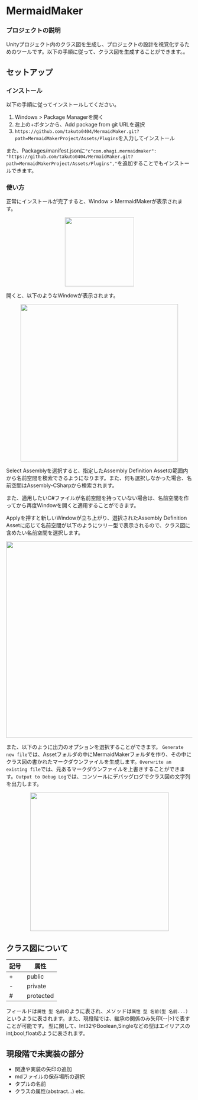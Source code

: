 # MermaidMaker

### プロジェクトの説明

Unityプロジェクト内のクラス図を生成し、プロジェクトの設計を視覚化するためのツールです。以下の手順に従って、クラス図を生成することができます。。

## セットアップ

### インストール

以下の手順に従ってインストールしてください。
1. Windows > Package Managerを開く
2. 左上の+ボタンから、Add package from git URLを選択
3. `https://github.com/takuto0404/MermaidMaker.git?path=MermaidMakerProject/Assets/Plugins`を入力してインストール

また、Packages/manifest.jsonに`"c"com.ohagi.mermaidmaker": "https://github.com/takuto0404/MermaidMaker.git?path=MermaidMakerProject/Assets/Plugins","`を追加することでもインストールできます。

### 使い方

正常にインストールが完了すると、Window > MermaidMakerが表示されます。

<p align="center">
  <img width="187" src="https://github.com/takuto0404/MermaidMaker/assets/103303559/62891ffd-5232-40b7-9b69-5250bc576a66">
</p>

開くと、以下のようなWindowが表示されます。

<p align="center">
  <img width="426" src="https://github.com/takuto0404/MermaidMaker/assets/103303559/f2367ba6-2c3a-47f3-a548-714cd9e34f25">
</p>

Select Assemblyを選択すると、指定したAssembly Definition Assetの範囲内から名前空間を検索できるようになります。また、何も選択しなかった場合、名前空間はAssembly-CSharpから検索されます。

また、適用したいC#ファイルが名前空間を持っていない場合は、名前空間を作ってから再度Windowを開くと適用することができます。

Applyを押すと新しいWindowが立ち上がり、選択されたAssembly Definition Assetに応じて名前空間が以下のようにツリー型で表示されるので、クラス図に含めたい名前空間を選択します。

<p align="center">
  <img width="532" src="https://github.com/takuto0404/MermaidMaker/assets/103303559/664c8309-a879-47e1-ae1a-c59584205ad2">
</p>

また、以下のように出力のオプションを選択することができます。 `Generate new file`では、Assetフォルダの中にMermaidMakerフォルダを作り、その中にクラス図の書かれたマークダウンファイルを生成します。`Overwrite an existing file`では、元あるマークダウンファイルを上書きすることができます。`Output to Debug Log`では、コンソールにデバッグログでクラス図の文字列を出力します。

<p align="center">
  <img width="375" src="https://github.com/takuto0404/MermaidMaker/assets/103303559/3f106f58-f863-4a8d-937d-32fd7eb29d92">
</p>

## クラス図について

| 記号 | 属性      | 
| ---- | --------- | 
| +    | public    | 
| -    | private   | 
| #    | protected | 

フィールドは`属性 型 名前`のように表され、メソッドは`属性 型 名前(型 名前...)`というように表されます。また、現段階では、継承の関係のみ矢印(--|>)で表すことが可能です。
型に関して、Int32やBoolean,Singleなどの型はエイリアスのint,bool,floatのように表されます。

## 現段階で未実装の部分
* 関連や実装の矢印の追加
* mdファイルの保存場所の選択
* タプルの名前
* クラスの属性(abstract...)
etc.
